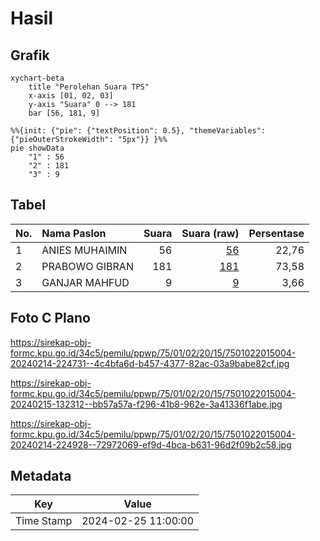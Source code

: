 # Hasil

## Grafik

```mermaid
xychart-beta
    title "Perolehan Suara TPS"
    x-axis [01, 02, 03]
    y-axis "Suara" 0 --> 181
    bar [56, 181, 9]
```

```mermaid
%%{init: {"pie": {"textPosition": 0.5}, "themeVariables": {"pieOuterStrokeWidth": "5px"}} }%%
pie showData
    "1" : 56
    "2" : 181
    "3" : 9
```

## Tabel

| No. | Nama Paslon    | Suara | Suara (raw) | Persentase |
|:--- |:-------------- | -----:| -----------:| ----------:|
| 1   | ANIES MUHAIMIN | 56    | [56][p-1]   | 22,76      |
| 2   | PRABOWO GIBRAN | 181   | [181][p-2]  | 73,58      |
| 3   | GANJAR MAHFUD  | 9     | [9][p-3]    | 3,66       |


[p-1]: https://github.com/gigit-pemilu/pemilu-2024-75-gorontalo/blob/main/pilpres/hitung-suara/sub/75-gorontalo/sub/01-gorontalo/sub/02-telaga/sub/2015-luhu/sub/004-tps/sub/paslon-1.txt
[p-2]: https://github.com/gigit-pemilu/pemilu-2024-75-gorontalo/blob/main/pilpres/hitung-suara/sub/75-gorontalo/sub/01-gorontalo/sub/02-telaga/sub/2015-luhu/sub/004-tps/sub/paslon-2.txt
[p-3]: https://github.com/gigit-pemilu/pemilu-2024-75-gorontalo/blob/main/pilpres/hitung-suara/sub/75-gorontalo/sub/01-gorontalo/sub/02-telaga/sub/2015-luhu/sub/004-tps/sub/paslon-3.txt

## Foto C Plano

https://sirekap-obj-formc.kpu.go.id/34c5/pemilu/ppwp/75/01/02/20/15/7501022015004-20240214-224731--4c4bfa6d-b457-4377-82ac-03a9babe82cf.jpg

https://sirekap-obj-formc.kpu.go.id/34c5/pemilu/ppwp/75/01/02/20/15/7501022015004-20240215-132312--bb57a57a-f296-41b8-962e-3a41336f1abe.jpg

https://sirekap-obj-formc.kpu.go.id/34c5/pemilu/ppwp/75/01/02/20/15/7501022015004-20240214-224928--72972069-ef9d-4bca-b631-96d2f09b2c58.jpg


## Metadata

| Key        | Value               |
| ---------- | ------------------- |
| Time Stamp | 2024-02-25 11:00:00 |



